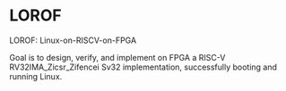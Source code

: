 # LOROF
LOROF: Linux-on-RISCV-on-FPGA

Goal is to design, verify, and implement on FPGA a RISC-V RV32IMA_Zicsr_Zifencei Sv32 implementation, successfully booting and running Linux. 
